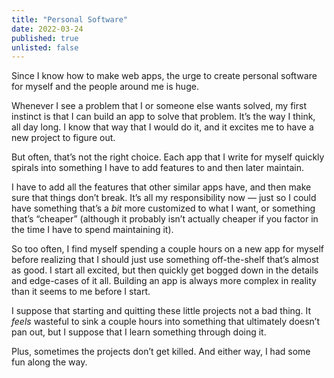 ```yaml
---
title: "Personal Software"
date: 2022-03-24
published: true
unlisted: false
---
```


Since I know how to make web apps, the urge to create personal software for myself and the people around me is huge.

Whenever I see a problem that I or someone else wants solved, my first instinct is that I can build an app to solve that problem. It’s the way I think, all day long. I know that way that I would do it, and it excites me to have a new project to figure out.

But often, that’s not the right choice. Each app that I write for myself quickly spirals into something I have to add features to and then later maintain.

I have to add all the features that other similar apps have, and then make sure that things don’t break. It’s all my responsibility now — just so I could have something that’s a _bit_ more customized to what I want, or something that’s “cheaper” (although it probably isn’t actually cheaper if you factor in the time I have to spend maintaining it).

So too often, I find myself spending a couple hours on a new app for myself before realizing that I should just use something off-the-shelf that’s almost as good. I start all excited, but then quickly get bogged down in the details and edge-cases of it all. Building an app is always more complex in reality than it seems to me before I start.

I suppose that starting and quitting these little projects not a bad thing. It _feels_ wasteful to sink a couple hours into something that ultimately doesn’t pan out, but I suppose that I learn something through doing it.

Plus, sometimes the projects don’t get killed. And either way, I had some fun along the way.
